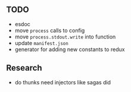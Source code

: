 ## TODO
* esdoc
* move `process` calls to config
* move `process.stdout.write` into function
* update `manifest.json`
* generator for adding new constants to redux

## Research
* do thunks need injectors like sagas did
